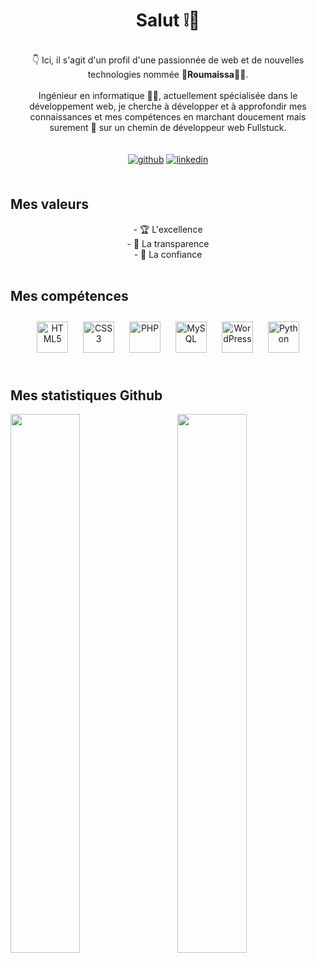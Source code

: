 # <div align="center">Salut ❕👋</div>
<br/>


<div align="center">👇 Ici, il s'agit d'un profil d'une passionnée de web et de nouvelles technologies nommée 🌟<b>Roumaissa</b>🌟😉.</div>
<br/>


<div align="center"> Ingénieur en informatique 👩‍💻, actuellement spécialisée dans le développement web, je cherche à développer et  à approfondir  mes connaissances et mes compétences en marchant doucement mais surement 🐢 sur un chemin de développeur web Fullstuck. </div>
<br/><br/>




<div align="center">
<a href="https://github.com/MaissaRou" target="_blank">
<img src=https://img.shields.io/badge/github-%2324292e.svg?&style=for-the-badge&logo=github&logoColor=white alt=github style="margin-bottom: 5px;" /></a>
<a href="https://linkedin.com/in/roumaissa-lachgar" target="_blank">
<img src=https://img.shields.io/badge/linkedin-%231E77B5.svg?&style=for-the-badge&logo=linkedin&logoColor=white alt=linkedin style="margin-bottom: 5px;" /></a> 
</div>
<br/>




## Mes valeurs
<div align="center"> - 🏆 L'excellence </div>
<div align="center"> - 🔎 La transparence </div>
<div align="center"> - 🤝 La confiance </div>
<br/> 




## Mes compétences  
<div align="center">  
<img style="margin: 10px" src="https://profilinator.rishav.dev/skills-assets/html5-original-wordmark.svg" alt="HTML5" height="50" />  
<img style="margin: 10px" src="https://profilinator.rishav.dev/skills-assets/css3-original-wordmark.svg" alt="CSS3" height="50" />  
<img style="margin: 10px" src="https://profilinator.rishav.dev/skills-assets/php-original.svg" alt="PHP" height="50" />  
<img style="margin: 10px" src="https://profilinator.rishav.dev/skills-assets/mysql-original-wordmark.svg" alt="MySQL" height="50" />
<img style="margin: 10px" src="https://profilinator.rishav.dev/skills-assets/wordpress.png" alt="WordPress" height="50" /> 
<img style="margin: 10px" src="https://profilinator.rishav.dev/skills-assets/python-original.svg" alt="Python" height="50" />  
</div>  
<br/>  




## Mes statistiques Github    
<img align="left" width="47%" src="https://github-readme-stats.vercel.app/api?username=maissarou&count_private=true&show_icons=true&theme=github_dark" />
<img align="right" width="47%" src="https://github-readme-stats.vercel.app/api/top-langs/?username=maissarou&layout=compact&theme=github_dark" />
  

